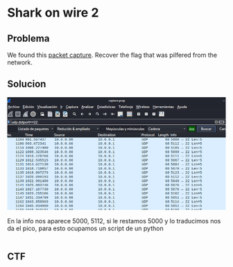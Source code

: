 # Shark on wire 2

## Problema

We found this [packet capture](https://jupiter.challenges.picoctf.org/static/b506393b6f9d53b94011df000c534759/capture.pcap). Recover the flag that was pilfered from the network.

## Solucion

![Untitled](Shark%20on%20wire%202%2051a8376b91fa4d2e88ab24b66f7958ae/Untitled.png)

En la info nos aparece 5000, 5112,  si le restamos 5000 y lo traducimos nos da el pico, para esto ocupamos un script de un python

```python

```

## CTF